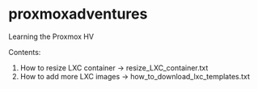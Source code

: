 # proxmoxadventures
Learning the Proxmox HV

Contents:

1. How to resize LXC container -> resize_LXC_container.txt
2. How to add more LXC images -> how_to_download_lxc_templates.txt
